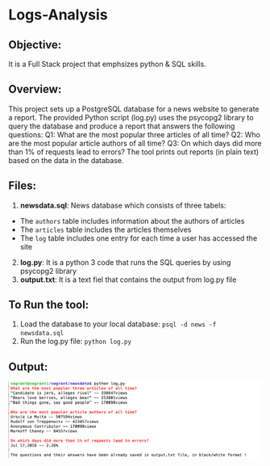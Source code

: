 # Logs-Analysis

## Objective: 
It is a Full Stack project that emphsizes python &  SQL skills. 

## Overview:
This project sets up a PostgreSQL database for a news website to generate a report.
The provided Python script (log.py) uses the psycopg2 library to query the database and
produce a report that answers the following questions:
Q1: What are the most popular three articles of all time?
Q2: Who are the most popular article authors of all time?
Q3: On which days did more than 1% of requests lead to errors?
The tool prints out reports (in plain text) based on the data in the database. 

## Files:
1. **newsdata.sql**: News database which consists of three tabels:
* The `authors` table includes information about the authors of articles
* The `articles` table includes the articles themselves
* The `log` table includes one entry for each time a user has accessed the site
2. **log.py**: It is a python 3 code that runs the SQL queries 
by using psycopg2 library
3. **output.txt**: It is a text fiel that contains the output from log.py file

## To Run the tool:
1. Load the database to your local database:
`psql -d news -f newsdata.sql`
2. Run the log.py file:
`python log.py`

## Output:
![](output.png)



